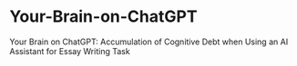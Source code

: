 # Your-Brain-on-ChatGPT
Your Brain on ChatGPT: Accumulation of Cognitive Debt when Using an AI Assistant for Essay Writing Task

